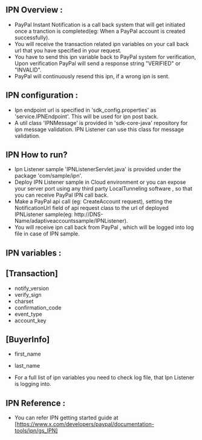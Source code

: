 IPN Overview :
------------
* PayPal Instant Notification is a call back system that will get initiated once a tranction is completed(eg: When 
a PayPal account is created successfully).
* You will receive the transaction related ipn variables on your call back url that you have specified in your request.
* You have to send this ipn variable back to PayPal system for verification, Upon verification PayPal will send
a response string "VERIFIED" or "INVALID".
* PayPal will continuously resend this ipn, if a wrong ipn is sent.

IPN configuration :
-----------------
* Ipn endpoint url is specified in 'sdk_config.properties' as 'service.IPNEndpoint'. This will be used for ipn post back.
* A util class 'IPNMessage' is provided in 'sdk-core-java' repository for ipn message validation. IPN Listener can use this class 
for message validation.
     

IPN How to run?
--------------
* Ipn Listener sample 'IPNListenerServlet.java' is provided under the package 'com/sample/ipn'.
* Deploy IPN Listener sample in Cloud environment or you can expose your server port using any third party 
  LocalTunneling software , so that you can receive PayPal IPN call back.
* Make a PayPal api call (eg: CreateAccount request), setting the NotificationUrl field of api request class
  to the url of deployed IPNListener sample(eg: http://DNS-Name/adaptiveaccountssample/IPNListener).
* You will receive ipn call back from PayPal , which will be logged into log file in case of IPN sample.   
   
IPN variables :
--------------

[Transaction]
-------------
* notify_version
* verify_sign
* charset
* confirmation_code
* event_type
* account_key

[BuyerInfo]
-----------
* first_name
* last_name

* For a full list of ipn variables you need to check log file, that Ipn Listener is logging into.    

IPN Reference :
--------------
* You can refer IPN getting started guide at [https://www.x.com/developers/paypal/documentation-tools/ipn/gs_IPN]
